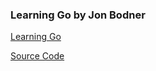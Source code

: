 ### Learning Go by Jon Bodner

[Learning Go](https://learning-go-book.dev/)

[Source Code](https://github.com/learning-go-book.)